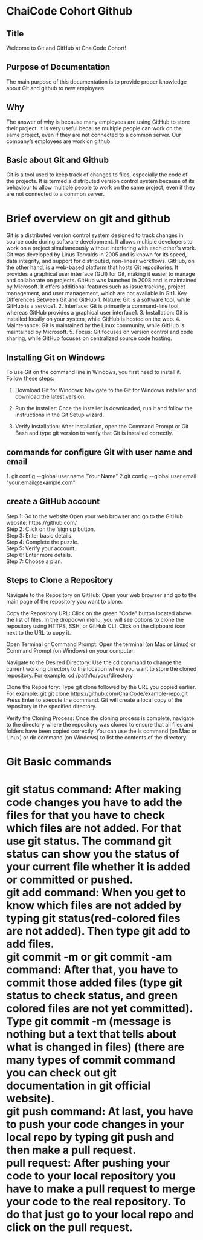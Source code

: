 <h1>ChaiCode Cohort Github</h1>
<h2>Title</h2>                                                                                                                          
<p>
 Welcome to Git and GitHub at ChaiCode Cohort!                                  
</p>
 <h2>Purpose of Documentation</h2>
    <p>
     The main purpose of this documentation is to provide proper knowledge about Git and github to new employees.
    </p>
    
  <h2>Why</h2>
   <p>The answer of why is because many employees are using GitHub to store their project. It is very useful because multiple people can work on the same project, even if they are not connected to a common server. Our company’s employees are work on github.</p>

   <h2>Basic about Git and Github</h2>
   <p>Git is a tool used to keep track of changes to files, especially the code of the projects. It is termed a distributed version control system because of its behaviour to allow multiple people to work on the same project, even if they are not connected to a common server.</p>
   
   <h1>Brief overview on git and github</h1>
   <p>Git is a distributed version control system designed to track changes in source code during software development. It allows multiple developers to work on a project simultaneously without interfering with each other's work. Git was developed by Linus Torvalds in 2005 and is known for its speed, data integrity, and support for distributed, non-linear workflows.
GitHub, on the other hand, is a web-based platform that hosts Git repositories. It provides a graphical user interface (GUI) for Git, making it easier to manage and collaborate on projects. GitHub was launched in 2008 and is maintained by Microsoft. It offers additional features such as issue tracking, project management, and user management, which are not available in Git1.
Key Differences Between Git and GitHub
1.	Nature: Git is a software tool, while GitHub is a service1.
2.	Interface: Git is primarily a command-line tool, whereas GitHub provides a graphical user interface1.
3.	Installation: Git is installed locally on your system, while GitHub is hosted on the web.
4.	Maintenance: Git is maintained by the Linux community, while GitHub is maintained by Microsoft.
5.	Focus: Git focuses on version control and code sharing, while GitHub focuses on centralized source code hosting.
</p>

<h2>Installing Git on Windows</h2>
 <p>
  To use Git on the command line in Windows, you first need to install it. Follow these steps:

1. Download Git for Windows: Navigate to the Git for Windows installer and download the latest version.

2. Run the Installer: Once the installer is downloaded, run it and follow the instructions in the Git Setup wizard.

3. Verify Installation: After installation, open the Command Prompt or Git Bash and type git version to verify that Git is installed correctly.
 </p>

  <h2> commands for configure Git with user name and email</h2>
   <p>
    1. git config --global user.name "Your Name"
    2.git config --global user.email "your.email@example.com"
   </p>
     <h2>
      create a GitHub account
     </h2>
      <p>
Step 1: Go to the website Open your web browser and go to the GitHub website: https://github.com/ </br>
Step 2: Click on the ‘sign up button. </br>
Step 3: Enter basic details. </br>
Step 4: Complete the puzzle. </br>
Step 5: Verify your account. </br>
Step 6: Enter more details. </br>
Step 7: Choose a plan. </br>
   </p>
<h2>
 Steps to Clone a Repository
</h2>
<p>
 Navigate to the Repository on GitHub: Open your web browser and go to the main page of the repository you want to clone.

Copy the Repository URL: Click on the green "Code" button located above the list of files. In the dropdown menu, you will see options to clone the repository using HTTPS, SSH, or GitHub CLI. Click on the clipboard icon next to the URL to copy it.

Open Terminal or Command Prompt: Open the terminal (on Mac or Linux) or Command Prompt (on Windows) on your computer.

Navigate to the Desired Directory: Use the cd command to change the current working directory to the location where you want to store the cloned repository. For example: cd /path/to/your/directory

Clone the Repository: Type git clone followed by the URL you copied earlier. For example: git git clone https://github.com/ChaiCode/example-repo.git Press Enter to execute the command. Git will create a local copy of the repository in the specified directory.

Verify the Cloning Process: Once the cloning process is complete, navigate to the directory where the repository was cloned to ensure that all files and folders have been copied correctly. You can use the ls command (on Mac or Linux) or dir command (on Windows) to list the contents of the directory.
</p>

<h1>Git Basic commands<h1>
<p>
 git status command: After making code changes you have to add the files for that you have to check which files are not added. For that use git status. The command git status can show you the status of your current file whether it is added or committed or pushed. </br>
 git add <FileName> command: When you get to know which files are not added by typing git status(red-colored files are not added). Then type git add <file name> to add files.</br>
  git commit -m <message> or git commit -am<message> command: After that, you have to commit those added files (type git status to check status, and green colored files are not yet committed). Type git commit -m <message> (message is nothing but a text that tells about what is changed in files) (there are many types of commit command you can check out git documentation in git official website). </br>
   git push command: At last, you have to push your code changes in your local repo by typing git push and then make a pull request.</br>
   pull request: After pushing your code to your local repository you have to make a pull request to merge your code to the real repository. To do that just go to your local repo and click on the pull request. </br>
   
</p>


   
  
 


   
  

